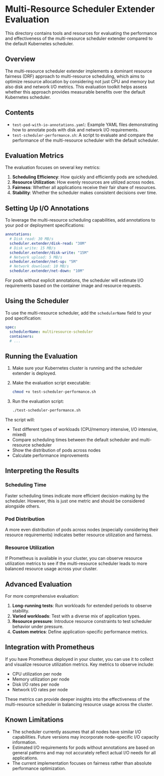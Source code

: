 # Multi-Resource Scheduler Extender Evaluation

This directory contains tools and resources for evaluating the performance and effectiveness of the multi-resource scheduler extender compared to the default Kubernetes scheduler.

## Overview

The multi-resource scheduler extender implements a dominant resource fairness (DRF) approach to multi-resource scheduling, which aims to optimize resource allocation by considering not just CPU and memory but also disk and network I/O metrics. This evaluation toolkit helps assess whether this approach provides measurable benefits over the default Kubernetes scheduler.

## Contents

- `test-pod-with-io-annotations.yaml`: Example YAML files demonstrating how to annotate pods with disk and network I/O requirements.
- `test-scheduler-performance.sh`: A script to evaluate and compare the performance of the multi-resource scheduler with the default scheduler.

## Evaluation Metrics

The evaluation focuses on several key metrics:

1. **Scheduling Efficiency**: How quickly and efficiently pods are scheduled.
2. **Resource Utilization**: How evenly resources are utilized across nodes.
3. **Fairness**: Whether all applications receive their fair share of resources.
4. **Stability**: Whether the scheduler makes consistent decisions over time.

## Setting Up I/O Annotations

To leverage the multi-resource scheduling capabilities, add annotations to your pod or deployment specifications:

```yaml
annotations:
  # Disk read: 30 MB/s
  scheduler.extender/disk-read: "30M"
  # Disk write: 15 MB/s
  scheduler.extender/disk-write: "15M"
  # Network upload: 5 MB/s
  scheduler.extender/net-up: "5M"
  # Network download: 10 MB/s
  scheduler.extender/net-down: "10M"
```

For pods without explicit annotations, the scheduler will estimate I/O requirements based on the container image and resource requests.

## Using the Scheduler

To use the multi-resource scheduler, add the `schedulerName` field to your pod specification:

```yaml
spec:
  schedulerName: multiresource-scheduler
  containers:
  # ...
```

## Running the Evaluation

1. Make sure your Kubernetes cluster is running and the scheduler extender is deployed.
2. Make the evaluation script executable:

   ```bash
   chmod +x test-scheduler-performance.sh
   ```

3. Run the evaluation script:

   ```bash
   ./test-scheduler-performance.sh
   ```

The script will:
- Test different types of workloads (CPU/memory intensive, I/O intensive, mixed)
- Compare scheduling times between the default scheduler and multi-resource scheduler
- Show the distribution of pods across nodes
- Calculate performance improvements

## Interpreting the Results

### Scheduling Time

Faster scheduling times indicate more efficient decision-making by the scheduler. However, this is just one metric and should be considered alongside others.

### Pod Distribution

A more even distribution of pods across nodes (especially considering their resource requirements) indicates better resource utilization and fairness.

### Resource Utilization

If Prometheus is available in your cluster, you can observe resource utilization metrics to see if the multi-resource scheduler leads to more balanced resource usage across your cluster.

## Advanced Evaluation

For more comprehensive evaluation:

1. **Long-running tests**: Run workloads for extended periods to observe stability.
2. **Varied workloads**: Test with a diverse mix of application types.
3. **Resource pressure**: Introduce resource constraints to test scheduler behavior under pressure.
4. **Custom metrics**: Define application-specific performance metrics.

## Integration with Prometheus

If you have Prometheus deployed in your cluster, you can use it to collect and visualize resource utilization metrics. Key metrics to observe include:

- CPU utilization per node
- Memory utilization per node
- Disk I/O rates per node
- Network I/O rates per node

These metrics can provide deeper insights into the effectiveness of the multi-resource scheduler in balancing resource usage across the cluster.

## Known Limitations

- The scheduler currently assumes that all nodes have similar I/O capabilities. Future versions may incorporate node-specific I/O capacity information.
- Estimated I/O requirements for pods without annotations are based on general patterns and may not accurately reflect actual I/O needs for all applications.
- The current implementation focuses on fairness rather than absolute performance optimization. 